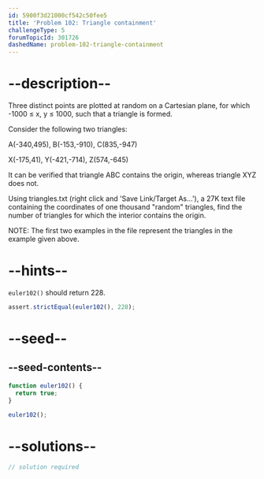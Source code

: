 ```yaml
---
id: 5900f3d21000cf542c50fee5
title: 'Problem 102: Triangle containment'
challengeType: 5
forumTopicId: 301726
dashedName: problem-102-triangle-containment
---
```


# --description--

Three distinct points are plotted at random on a Cartesian plane, for which -1000 ≤ x, y ≤ 1000, such that a triangle is formed.

Consider the following two triangles:

A(-340,495), B(-153,-910), C(835,-947)

X(-175,41), Y(-421,-714), Z(574,-645)

It can be verified that triangle ABC contains the origin, whereas triangle XYZ does not.

Using triangles.txt (right click and 'Save Link/Target As...'), a 27K text file containing the coordinates of one thousand "random" triangles, find the number of triangles for which the interior contains the origin.

NOTE: The first two examples in the file represent the triangles in the example given above.

# --hints--

`euler102()` should return 228.

```js
assert.strictEqual(euler102(), 228);
```

# --seed--

## --seed-contents--

```js
function euler102() {
  return true;
}

euler102();
```

# --solutions--

```js
// solution required
```
